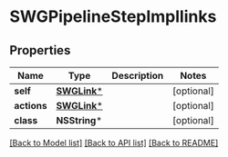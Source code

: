 # SWGPipelineStepImpllinks

## Properties
Name | Type | Description | Notes
------------ | ------------- | ------------- | -------------
**self** | [**SWGLink***](SWGLink.md) |  | [optional] 
**actions** | [**SWGLink***](SWGLink.md) |  | [optional] 
**class** | **NSString*** |  | [optional] 

[[Back to Model list]](../README.md#documentation-for-models) [[Back to API list]](../README.md#documentation-for-api-endpoints) [[Back to README]](../README.md)


